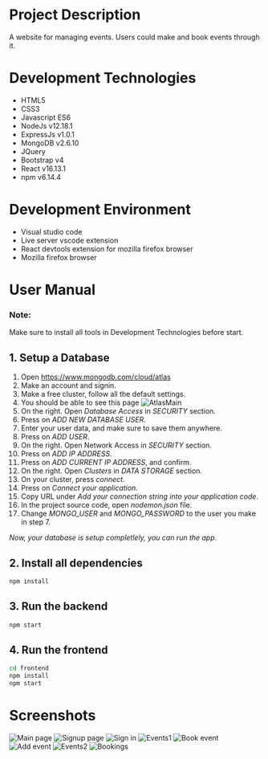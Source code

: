 # Project Description
A website for managing events. Users could make and book events through it.

# Development Technologies
* HTML5
* CSS3
* Javascript ES6
* NodeJs v12.18.1
* ExpressJs v1.0.1
* MongoDB v2.6.10
* JQuery
* Bootstrap v4
* React v16.13.1
* npm v6.14.4

# Development Environment
* Visual studio code
* Live server vscode extension
* React devtools extension for mozilla firefox browser
* Mozilla firefox browser

# User Manual
### Note: 
Make sure to install all tools in Development Technologies before start.

## 1. Setup a Database
1. Open https://www.mongodb.com/cloud/atlas
2. Make an account and signin.
3. Make a free cluster, follow all the default settings.
4. You should be able to see this page
![AtlasMain](https://i.imgur.com/Paqktd2.png)
5. On the right. Open *Database Access* in *SECURITY* section.
6. Press on *ADD NEW DATABASE USER*.
7. Enter your user data, and make sure to save them anywhere.
8. Press on *ADD USER*.
9. On the right. Open Network Access in *SECURITY* section.
10. Press on *ADD IP ADDRESS*.
11. Press on *ADD CURRENT IP ADDRESS*, and confirm.
12. On the right. Open *Clusters* in *DATA STORAGE* section.
13. On your cluster, press *connect*.
14. Press on *Connect your application*.
15. Copy URL under *Add your connection string into your application code*.
16. In the project source code, open *nodemon.json* file.
17. Change *MONGO_USER* and *MONGO_PASSWORD* to the user you make in step 7.

*Now, your database is setup completlely, you can run the app*.
## 2. Install all dependencies
```sh
npm install
```
## 3. Run the backend
```sh
npm start
```
## 4. Run the frontend
```sh
cd frontend
npm install
npm start
```

# Screenshots
![Main page](https://i.imgur.com/Uft2Rfr.png)
![Signup page](https://i.imgur.com/4wwm1cZ.png)
![Sign in](https://i.imgur.com/L8ZS8nc.png)
![Events1](https://i.imgur.com/IehGaJq.png)
![Book event](https://i.imgur.com/SxKv0HX.png)
![Add event](https://i.imgur.com/Xy5em3g.png)
![Events2](https://i.imgur.com/vSrQKLr.png)
![Bookings](https://i.imgur.com/rzwkmMt.png)
